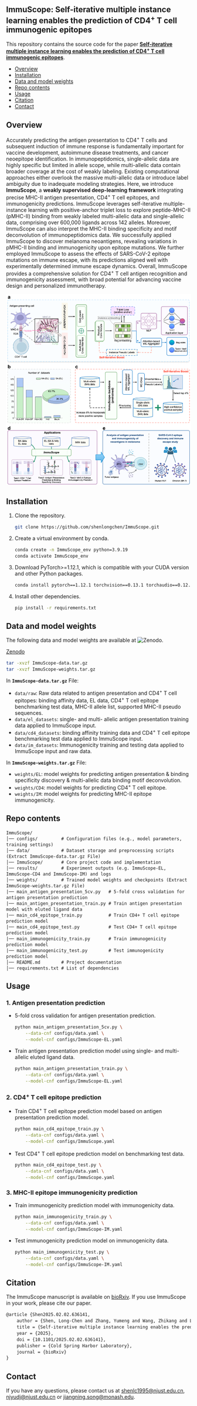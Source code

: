 ## ImmuScope: Self-iterative multiple instance learning enables the prediction of CD4<sup>+</sup> T cell immunogenic epitopes

This repository contains the source code for the paper **[Self-iterative multiple instance learning enables the prediction of CD4<sup>+</sup> T cell immunogenic epitopes](https://doi.org/10.1101/2025.02.02.636141)**.

- [Overview](#overview)
- [Installation](#installation)
- [Data and model weights](#data-and-model-weights)
- [Repo contents](#repo-contents)
- [Usage](#usage)
- [Citation](#citation)
- [Contact](#contact)

## Overview
Accurately predicting the antigen presentation to CD4<sup>+</sup> T cells and subsequent induction of immune response is fundamentally important for vaccine development, autoimmune disease treatments, and cancer neoepitope identification. In immunopeptidomics, single-allelic data are highly specific but limited in allele scope, while multi-allelic data contain broader coverage at the cost of weakly labeling. Existing computational approaches either overlook the massive multi-allelic data or introduce label ambiguity due to inadequate modeling strategies. Here, we introduce **ImmuScope**, a **weakly supervised deep-learning framework** integrating precise MHC-II antigen presentation, CD4<sup>+</sup> T cell epitopes, and immunogenicity predictions. ImmuScope leverages self-iterative multiple-instance learning with positive-anchor triplet loss to explore peptide-MHC-II (pMHC-II) binding from weakly labeled multi-allelic data and single-allelic data, comprising over 600,000 ligands across 142 alleles. Moreover, ImmuScope can also interpret the MHC-II binding specificity and motif deconvolution of immunopeptidomics data. We successfully applied ImmuScope to discover melanoma neoantigens, revealing variations in pMHC-II binding and immunogenicity upon epitope mutations. We further employed ImmuScope to assess the effects of SARS-CoV-2 epitope mutations on immune escape, with its predictions aligned well with experimentally determined immune escape dynamics. Overall, ImmuScope provides a comprehensive solution for CD4<sup>+</sup> T cell antigen recognition and immunogenicity assessment, with broad potential for advancing vaccine design and personalized immunotherapy.

![model](./model.png)

## Installation

1. Clone the repository.

   ```bash
   git clone https://github.com/shenlongchen/ImmuScope.git
   ```
2. Create a virtual environment by conda.

   ```bash
   conda create -n ImmuScope_env python=3.9.19
   conda activate ImmuScope_env
   ```
3. Download PyTorch>=1.12.1, which is compatible with your CUDA version and other Python packages.
   
   ```bash
   conda install pytorch==1.12.1 torchvision==0.13.1 torchaudio==0.12.1 cudatoolkit=11.6 -c pytorch -c conda-forge
   ```
4. Install other dependencies.
   
   ```bash
   pip install -r requirements.txt
   ```

## Data and model weights

The following data and model weights are available at <img src="https://doi.org/10.5281/zenodo.14184201.svg" alt="Zenodo" width="100">.

[Zenodo](https://doi.org/10.5281/zenodo.14184201.svg)
   ```bash
   tar -xvzf ImmuScope-data.tar.gz
   tar -xvzf ImmuScope-weights.tar.gz
   ```
In **`ImmuScope-data.tar.gz`** File:
- `data/raw`: Raw data related to antigen presentation and CD4<sup>+</sup> T cell epitopes: binding affinity data, EL
  data, CD4<sup>+</sup> T cell epitope benchmarking test data, MHC-II allele list, supported MHC-II pseudo sequences.
- `data/el_datasets`: single- and multi- allelic antigen presentation training data applied
  to ImmuScope input.
- `data/cd4_datasets`: binding affinity training data and CD4<sup>+</sup> T cell epitope benchmarking test data applied to
  ImmuScope input.
- `data/im_datasets`: Immunogenicity training and testing data applied to ImmuScope input and raw data.

In **`ImmuScope-weights.tar.gz`** File:
- `weights/EL`: model weights for predicting antigen presentation & binding specificity discovery & multi-allelic data
  binding motif deconvolution.
- `weights/CD4`: model weights for predicting CD4<sup>+</sup> T cell epitope.
- `weights/IM`: model weights for predicting MHC-II epitope immunogenicity.

## Repo contents
```shell
ImmuScope/
│── configs/         # Configuration files (e.g., model parameters, training settings)
│── data/            # Dataset storage and preprocessing scripts (Extract ImmuScope-data.tar.gz File)
│── ImmuScope/       # Core project code and implementation
│── results/         # Experiment outputs (e.g. ImmuScope-EL, ImmuScope-CD4 and ImmuScope-IM) and logs
│── weights/         # Trained model weights and checkpoints (Extract ImmuScope-weights.tar.gz File)
|── main_antigen_presentation_5cv.py   # 5-fold cross validation for antigen presentation prediction
|── main_antigen_presentation_train.py # Train antigen presentation model with eluted ligand data
|── main_cd4_epitope_train.py          # Train CD4+ T cell epitope prediction model
|── main_cd4_epitope_test.py           # Test CD4+ T cell epitope prediction model
|── main_immunogenicity_train.py       # Train immunogenicity prediction model
|── main_immunogenicity_test.py        # Test immunogenicity prediction model
│── README.md        # Project documentation
│── requirements.txt # List of dependencies
```

## Usage

### 1. Antigen presentation prediction

- 5-fold cross validation for antigen presentation prediction.

  ```bash
  python main_antigen_presentation_5cv.py \
      --data-cnf configs/data.yaml \
      --model-cnf configs/ImmuScope-EL.yaml
  ```
- Train antigen presentation prediction model using single- and multi-allelic eluted ligand data.

  ```bash
  python main_antigen_presentation_train.py \
      --data-cnf configs/data.yaml \
      --model-cnf configs/ImmuScope-EL.yaml
  ```

### 2. CD4<sup>+</sup> T cell epitope prediction

- Train CD4<sup>+</sup> T cell epitope prediction model based on antigen presentation prediction model.

  ```bash
  python main_cd4_epitope_train.py \
      --data-cnf configs/data.yaml \
      --model-cnf configs/ImmuScope.yaml
  ```

- Test CD4<sup>+</sup> T cell epitope prediction model on benchmarking test data.

  ```bash
  python main_cd4_epitope_test.py \
      --data-cnf configs/data.yaml \
      --model-cnf configs/ImmuScope.yaml                                 
  ```

### 3. MHC-II epitope immunogenicity prediction

- Train immunogenicity prediction model with immunogenicity data.

  ```bash
  python main_immunogenicity_train.py \
      --data-cnf configs/data.yaml \
      --model-cnf configs/ImmuScope-IM.yaml
  ```
- Test immunogenicity prediction model on immunogenicity data.

  ```bash
  python main_immunogenicity_test.py \
      --data-cnf configs/data.yaml \
      --model-cnf configs/ImmuScope-IM.yaml
  ```

## Citation
The ImmuScope manuscript is available on [bioRxiv](https://doi.org/10.1101/2025.02.02.636141). If you use ImmuScope in your work, please cite our paper.
```tex
@article {Shen2025.02.02.636141,
	author = {Shen, Long-Chen and Zhang, Yumeng and Wang, Zhikang and Littler, Dene R. and Yan, Liu and Tang, Jinhui and Rossjohn, Jamie and Yu, Dong-Jun and Song, Jiangning},
	title = {Self-iterative multiple instance learning enables the prediction of CD4+ T cell immunogenic epitopes},
	year = {2025},
	doi = {10.1101/2025.02.02.636141},
	publisher = {Cold Spring Harbor Laboratory},
	journal = {bioRxiv}
}
```

## Contact

If you have any questions, please contact us
at [shenlc1995@njust.edu.cn](mailto:shenlc1995@njust.edu.cn), [njyudj@njust.edu.cn](mailto:njyudj@njust.edu.cn)
or [jiangning.song@monash.edu](mailto:jiangning.song@monash.edu).
